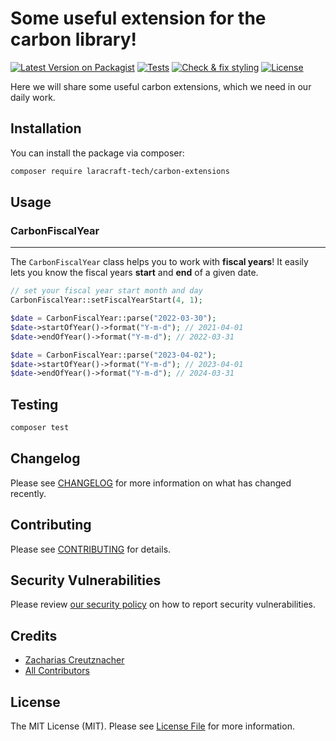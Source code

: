 # Some useful extension for the carbon library!

[![Latest Version on Packagist](https://img.shields.io/packagist/v/laracraft-tech/carbon-extensions.svg?style=flat-square)](https://packagist.org/packages/laracraft-tech/carbon-extensions)
[![Tests](https://github.com/laracraft-tech/carbon-extensions/actions/workflows/run-tests.yml/badge.svg?branch=main)](https://github.com/laracraft-tech/carbon-extensions/actions/workflows/run-tests.yml)
[![Check & fix styling](https://github.com/laracraft-tech/carbon-extensions/actions/workflows/fix-php-code-style-issues.yml/badge.svg?branch=main)](https://github.com/laracraft-tech/carbon-extensions/actions/workflows/fix-php-code-style-issues.yml)
[![License](https://img.shields.io/packagist/l/laracraft-tech/carbon-extensions.svg?style=flat-square)](https://packagist.org/packages/laracraft-tech/carbon-extensions)
<!--[![Total Downloads](https://img.shields.io/packagist/dt/laracraft-tech/carbon-extensions.svg?style=flat-square)](https://packagist.org/packages/laracraft-tech/carbon-extensions)-->

Here we will share some useful carbon extensions, which we need in our daily work.

## Installation

You can install the package via composer:

```bash
composer require laracraft-tech/carbon-extensions
```

## Usage

### CarbonFiscalYear

---

The `CarbonFiscalYear` class helps you to work with **fiscal years**!
It easily lets you know the fiscal years **start** and **end** of a given date.

```php
// set your fiscal year start month and day 
CarbonFiscalYear::setFiscalYearStart(4, 1);

$date = CarbonFiscalYear::parse("2022-03-30");
$date->startOfYear()->format("Y-m-d"); // 2021-04-01
$date->endOfYear()->format("Y-m-d"); // 2022-03-31

$date = CarbonFiscalYear::parse("2023-04-02");
$date->startOfYear()->format("Y-m-d"); // 2023-04-01
$date->endOfYear()->format("Y-m-d"); // 2024-03-31
```

## Testing

```bash
composer test
```

## Changelog

Please see [CHANGELOG](CHANGELOG.md) for more information on what has changed recently.

## Contributing

Please see [CONTRIBUTING](https://github.com/spatie/.github/blob/main/CONTRIBUTING.md) for details.

## Security Vulnerabilities

Please review [our security policy](../../security/policy) on how to report security vulnerabilities.

## Credits

- [Zacharias Creutznacher](https://github.com/laracraft-tech)
- [All Contributors](../../contributors)

## License

The MIT License (MIT). Please see [License File](LICENSE.md) for more information.
